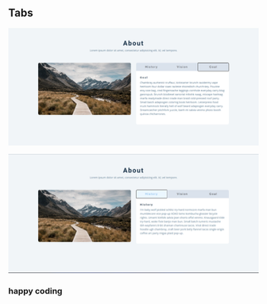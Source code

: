 ## Tabs


![alt text](<Screenshot 2024-02-22 163030.png>) 

  

![alt text](<Screenshot 2024-02-22 163044.png>)



### happy coding